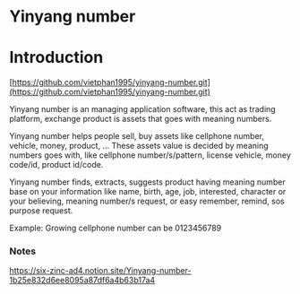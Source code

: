 # Yinyang number

# Introduction

[https://github.com/vietphan1995/yinyang-number.git](https://github.com/vietphan1995/yinyang-number.git)

Yinyang number is an managing application software, this act as trading platform, exchange product is assets that goes with meaning numbers.

Yinyang number helps people sell, buy assets like cellphone number, vehicle, money, product, … These assets value is decided by meaning numbers goes with, like cellphone number/s/pattern, license vehicle, money code/id, product id/code.

Yinyang number finds, extracts, suggests product having meaning number base on your information like name, birth, age, job, interested, character or your believing, meaning number/s request, or easy remember, remind, sos purpose request.

Example: Growing cellphone number can be 0123456789

### Notes
https://six-zinc-ad4.notion.site/Yinyang-number-1b25e832d6ee8095a87df6a4b63b17a4